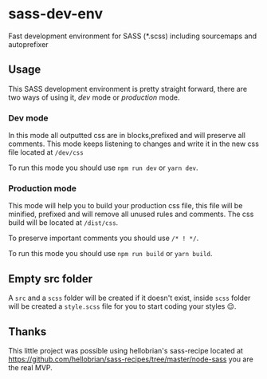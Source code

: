 # sass-dev-env

Fast development environment for SASS (\*.scss) including sourcemaps and autoprefixer

## Usage

This SASS development environment is pretty straight forward, there are two ways of using it, _dev_ mode or _production_ mode.

### Dev mode

In this mode all outputted css are in blocks,prefixed and will preserve all comments. This mode keeps listening to changes and write it in the new css file located at ```/dev/css```

To run this mode you should use ```npm run dev``` or ```yarn dev```.

### Production mode

This mode will help you to build your production css file, this file will be minified, prefixed and will remove all unused rules and comments. The css build will be located at ```/dist/css```.

To preserve important comments you should use ```/* ! */```.

To run this mode you should use ```npm run build``` or ```yarn build```.

## Empty src folder

A ```src``` and a ```scss``` folder will be created if it doesn't exist, inside ```scss``` folder will be created a ```style.scss``` file for you to start coding your styles 😌. 


## Thanks

This little project was possible using hellobrian's sass-recipe located at <https://github.com/hellobrian/sass-recipes/tree/master/node-sass> you are the real MVP.
